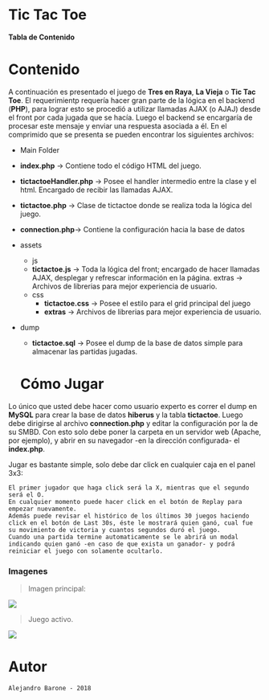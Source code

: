 # Tic Tac Toe


**Tabla de Contenido**

# Contenido
A continuación es presentado el juego de **Tres en Raya**, **La Vieja** o **Tic Tac Toe**. El requerimientp requería hacer gran parte de la lógica en el backend (**PHP**), para lograr esto se procedió a utilizar llamadas AJAX (o AJAJ) desde el front por cada jugada que se hacía. Luego el backend se encargaría de procesar este mensaje y enviar una respuesta asociada a él. En el comprimido que se presenta se pueden encontrar los siguientes archivos:
- Main Folder
 - **index.php** -> Contiene todo el código HTML del juego.
 - **tictactoeHandler.php** -> Posee el handler intermedio entre la clase y el html. Encargado de recibir las llamadas AJAX.
 - **tictactoe.php** -> Clase de tictactoe donde se realiza toda la lógica del juego.
 - **connection.php**-> Contiene la configuración hacia la base de datos
 - assets
   - js
    - **tictactoe.js** -> Toda la lógica del front; encargado de hacer llamadas AJAX, desplegar y refrescar información en la página.
    extras -> Archivos de librerias para mejor experiencia de usuario.
   - css
     - **tictactoe.css** -> Posee el estilo para el grid principal del juego
     - **extras** -> Archivos de librerias para mejor experiencia de usuario.
 - dump
   - **tictactoe.sql** -> Posee el dump de la base de datos simple para almacenar las partidas jugadas.
   
   
   # Cómo Jugar
Lo único que usted debe hacer como usuario experto es correr el dump en **MySQL** para crear la base de datos **hiberus** y la tabla **tictactoe**. Luego debe dirigirse al archivo **connection.php** y editar la configuración por la de su SMBD. Con esto solo debe poner la carpeta en un servidor web (Apache, por ejemplo), y abrir en su navegador -en la dirección configurada- el **index.php**.

Jugar es bastante simple, solo debe dar click en cualquier caja en el panel 3x3:

    El primer jugador que haga click será la X, mientras que el segundo será el O.
    En cualquier momento puede hacer click en el botón de Replay para empezar nuevamente. 
    Además puede revisar el histórico de los últimos 30 juegos haciendo click en el botón de Last 30s, éste le mostrará quien ganó, cual fue su movimiento de victoria y cuantos segundos duró el juego.
    Cuando una partida termine automaticamente se le abrirá un modal indicando quien ganó -en caso de que exista un ganador- y podrá reiniciar el juego con solamente ocultarlo.
### Imagenes

> Imagen principal:

![](https://i.gyazo.com/ed4137440c561f805807b63659de97b0.png)

> Juego activo.

![](https://i.gyazo.com/d10ce2879792be83d0d4647b4018ba93.png)

# Autor
    Alejandro Barone - 2018 


